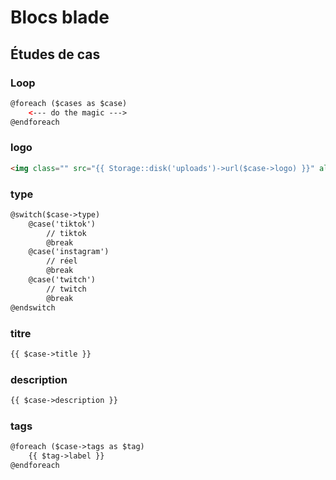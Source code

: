 
# __Blocs blade__


## Études de cas

### Loop
```html
@foreach ($cases as $case)
    <--- do the magic --->
@endforeach
```

### logo
```html
<img class="" src="{{ Storage::disk('uploads')->url($case->logo) }}" alt="">
```
    
### type
```html
@switch($case->type)
    @case('tiktok')
        // tiktok
        @break
    @case('instagram')
        // réel
        @break
    @case('twitch')
        // twitch
        @break
@endswitch
```
    
### titre
```html
{{ $case->title }}
```
    
### description
```html
{{ $case->description }}
```

### tags
```html
@foreach ($case->tags as $tag)
    {{ $tag->label }}
@endforeach
```
